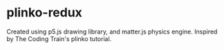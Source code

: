 # plinko-redux

Created using p5.js drawing library, and matter.js physics engine.
Inspired by The Coding Train's plinko tutorial.